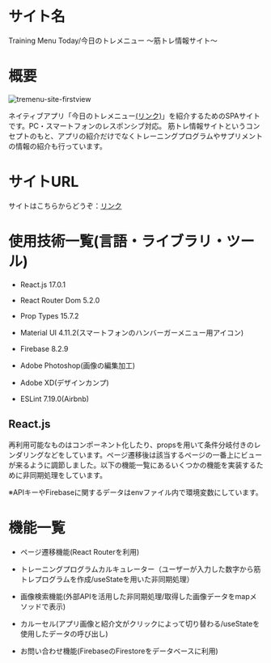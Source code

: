 サイト名
====

Training Menu Today/今日のトレメニュー ～筋トレ情報サイト～

概要
====

![tremenu-site-firstview](https://user-images.githubusercontent.com/68333078/113622055-6abe0c00-9697-11eb-9c14-6ecac0756763.png)

ネイティブアプリ「今日のトレメニュー[(リンク)](https://play.google.com/store/apps/details?id=jp.AppCreate.TrainingLog)」を紹介するためのSPAサイトです。PC・スマートフォンのレスポンシブ対応。
筋トレ情報サイトというコンセプトのもと、アプリの紹介だけでなくトレーニングプログラムやサプリメントの情報の紹介も行っています。

サイトURL
====

サイトはこちらからどうぞ：[リンク](https://training-menu-today.netlify.app/)

使用技術一覧(言語・ライブラリ・ツール)
====

- React.js 17.0.1

- React Router Dom 5.2.0

- Prop Types 15.7.2

- Material UI 4.11.2(スマートフォンのハンバーガーメニュー用アイコン)

- Firebase 8.2.9

- Adobe Photoshop(画像の編集加工)

- Adobe XD(デザインカンプ)

- ESLint 7.19.0(Airbnb)

## React.js

再利用可能なものはコンポーネント化したり、propsを用いて条件分岐付きのレンダリングなどをしています。ページ遷移後は該当するページの一番上にビューが来るように調節しました。以下の機能一覧にあるいくつかの機能を実装するために非同期処理をしています。

※APIキーやFirebaseに関するデータはenvファイル内で環境変数にしています。

機能一覧
====

- ページ遷移機能(React Routerを利用)

- トレーニングプログラムカルキュレーター（ユーザーが入力した数字から筋トレプログラムを作成/useStateを用いた非同期処理）

- 画像検索機能(外部APIを活用した非同期処理/取得した画像データをmapメソッドで表示)

- カルーセル(アプリ画像と紹介文がクリックによって切り替わる/useStateを使用したデータの呼び出し)

- お問い合わせ機能(FirebaseのFirestoreをデータベースに利用)

